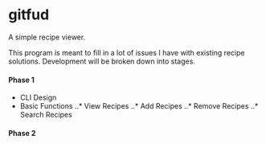 # gitfud

A simple recipe viewer.

This program is meant to fill in a lot of issues I have with existing recipe solutions.  Development will be broken down into stages.

#### Phase 1
* CLI Design
* Basic Functions
..* View Recipes
..* Add Recipes
..* Remove Recipes
..* Search Recipes


#### Phase 2
